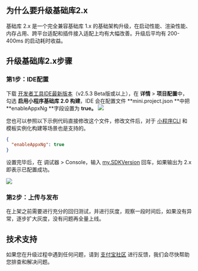 ## 为什么要升级基础库2.x
基础库 2.x 是一个完全兼容基础库 1.x 的基础架构升级，在启动性能、渲染性能、内存占用、跨平台适配和插件接入适配上均有大幅改善。升级后平均有 200-400ms 的启动耗时收益。

## 升级基础库2.x步骤

### 第1步：IDE配置
下载 [开发者工具IDE最新版本](https://opendocs.alipay.com/mini/ide/download)（v2.5.3 Beta版或以上），在 **详情** > **项目配置**中，勾选 **启用小程序基础库 2.0 构建**，IDE 会在配置文件 **mini.project.json **中把 **enableAppxNg **字段设置为 **true。**
![](https://intranetproxy.alipay.com/skylark/lark/0/2020/png/1613/1606995038886-b0d2e309-fac5-42ae-bea4-ddbf3ecc4e8c.png#align=left&display=inline&height=538&margin=%5Bobject%20Object%5D&originHeight=1076&originWidth=2044&status=done&style=none&width=1022)

您也可以参照以下示例代码直接修改这个文件，修改文件后，对于 [小程序CLI](https://opendocs.alipay.com/mini/miniu/intro) 和模板实例化构建等场景也是支持的。
```json
{
  "enableAppxNg": true
}
```

设置完毕后，在 调试器 > Console，输入 [my.SDKVersion](https://opendocs.alipay.com/mini/api/sdk-version) 回车，如果输出为 2.x 即表示已配置成功。


![](https://intranetproxy.alipay.com/skylark/lark/0/2020/png/1613/1606995293650-cd6af760-b5f2-4ba9-ab6b-902da6059b31.png#align=left&display=inline&height=159&margin=%5Bobject%20Object%5D&originHeight=318&originWidth=2050&status=done&style=stroke&width=1025)

### 第2步：上传与发布
在上架之前需要进行充分的回归测试，并进行灰度，观察一段时间后，如果没有异常，逐步扩大灰度，没有问题再全量上线。

## 技术支持
如果您在升级过程中遇到任何问题，请到 [支付宝社区](https://forum.alipay.com/mini-app/channel/800001) 进行反馈，我们会尽快帮助您排查和解决问题。
